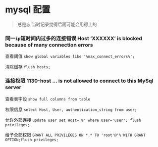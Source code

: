 <!--
updated: 2020年8月8日 10:41
tags: [mysql, database]
-->

# mysql 配置

> 总是忘 当时记录觉得后面可能会用得上的

### 同一`ip`短时间内过多的连接错误 Host ‘XXXXXX’ is blocked because of many connection errors

查看阈值
`show global variables like '%max_connect_errors%';`

清除缓存
`flush hosts;`

### 连接权限    1130-host ... is not allowed to connect to this MySql server
 查看表字段
`show full columns from table`

权限信息
`select Host, User, authentication_string from user;`

允许外部连接
`update user set Host='%' where User='user'; flush privileges;`

给予全部权限
`GRANT ALL PRIVILEGES ON *.* TO 'root'@'%'WITH GRANT OPTION;flush privileges;`